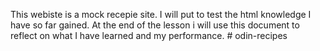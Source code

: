 This webiste is a mock recepie site. I will put to test the html knowledge I have so far gained. At the end of the lesson i will use this document to reflect on what I have learned and my performance. # odin-recipes
